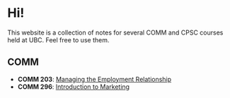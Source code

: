 # Hi!

This website is a collection of notes for several COMM and CPSC courses held at UBC. Feel free to use them.

## COMM

* **COMM 203**: [Managing the Employment Relationship](./comm-203/)
* **COMM 296**: [Introduction to Marketing](./comm-296/)
